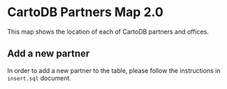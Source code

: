 # CartoDB Partners Map 2.0

This map shows the location of each of CartoDB partners and offices.

## Add a new partner

In order to add a new partner to the table, please follow the instructions in `insert.sql` document.
